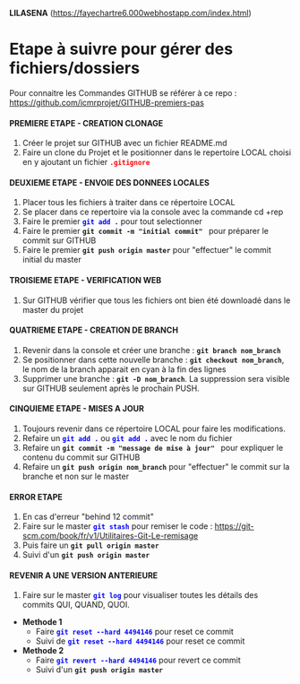 <b>LILASENA</b> (https://fayechartre6.000webhostapp.com/index.html)<br>


# Etape à suivre pour gérer des fichiers/dossiers
Pour connaitre les Commandes GITHUB se référer à ce repo : https://github.com/icmrprojet/GITHUB-premiers-pas 

#### PREMIERE ETAPE - CREATION CLONAGE
1. Créer le projet sur GITHUB avec un fichier README.md
2. Faire un clone du Projet et le positionner dans le repertoire LOCAL choisi en y ajoutant un fichier <b style="color:red">`.gitignore`</b>

#### DEUXIEME ETAPE - ENVOIE DES DONNEES LOCALES
1. Placer tous les fichiers à traiter dans ce répertoire LOCAL
2. Se placer dans ce repertoire via la console avec la commande cd +rep
3. Faire le premier <b style="color:blue">`git add .`</b> pour tout selectionner
4. Faire le premier <b>`git commit -m "initial commit" `</b> pour préparer le commit sur GITHUB
5. Faire le premier <b>`git push origin master`</b> pour "effectuer" le commit initial du master

#### TROISIEME ETAPE - VERIFICATION WEB
1. Sur GITHUB vérifier que tous les fichiers ont bien été downloadé dans le master du projet

#### QUATRIEME ETAPE - CREATION DE BRANCH
1. Revenir dans la console et créer une branche : <b>`git branch nom_branch`</b>
2. Se positionner dans cette nouvelle branche : <b>`git checkout nom_branch`</b>, le nom de la branch apparait en cyan à la fin des lignes
3. Supprimer une branche : <b>`git -D nom_branch`</b>. La suppression sera visible sur GITHUB seulement après le prochain PUSH.

#### CINQUIEME ETAPE - MISES A JOUR
1. Toujours revenir dans ce répertoire LOCAL pour faire les modifications.
2. Refaire un <b style="color:blue">`git add .`</b> ou <b style="color:blue">`git add .`</b> avec le nom du fichier
3. Refaire un <b>`git commit -m "message de mise à jour" `</b> pour expliquer le contenu du commit sur GITHUB
4. Refaire un <b>`git push origin nom_branch`</b> pour "effectuer" le commit sur la branche et non sur le master

#### ERROR ETAPE 
1. En cas d'erreur "behind 12 commit"
2. Faire sur le master <b style="color:blue">`git stash`</b> pour remiser le code : https://git-scm.com/book/fr/v1/Utilitaires-Git-Le-remisage
3. Puis faire un <b>`git pull origin master`</b>
4. Suivi d'un <b>`git push origin master`</b>

#### REVENIR A UNE VERSION ANTERIEURE 
1. Faire sur le master <b style="color:blue">`git log`</b> pour visualiser toutes les détails des commits QUI, QUAND, QUOI.
* **Methode 1**
  * Faire <b style="color:blue">`git reset --hard 4494146`</b> pour reset ce commit
  * Suivi de <b style="color:blue">`git reset --hard 4494146`</b> pour reset ce commit
* **Methode 2**
  * Faire <b style="color:blue">`git revert --hard 4494146`</b> pour revert ce commit
  * Suivi d'un <b>`git push origin master`</b>